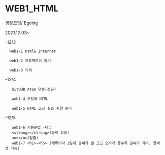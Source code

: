 # WEB1_HTML
생활코딩/ Egoing

2021.12.03~



-12/3

      web1-1 Html& Internet

      web1-2 프로젝트의 동기

      web1-3 기획

-12/4

       GitHUB Atom 연동(성공)

       web1-4 코딩과 HTML

       web1-5 HTML 코딩 실습 환경 준비


-12/5

       web1-6 기본문법 -태그
       <strong></strong>(글씨 강조)
       <u></u>(밑줄)
       web1-7 <h1>-<h6> (제목이다 1일때 글씨가 젤 크고 숫자가 클수록 글씨가 작다, 줄바꿈 가능)
